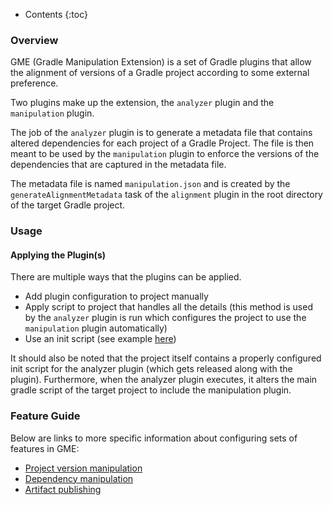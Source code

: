 ---
---

* Contents
{:toc}

### Overview

GME (Gradle Manipulation Extension) is a set of Gradle plugins that allow the alignment of versions of a Gradle project according to some external preference.

Two plugins make up the extension, the `analyzer` plugin and the `manipulation` plugin.

The job of the `analyzer` plugin is to generate a metadata file that contains altered dependencies for each project of a Gradle Project.
The file is then meant to be used by the `manipulation` plugin to enforce the versions of the dependencies that are captured in the metadata file.

The metadata file is named `manipulation.json` and is created by the `generateAlignmentMetadata` task of the `alignment` plugin in the root directory of the target Gradle project.

### Usage

#### Applying the Plugin(s)

There are multiple ways that the plugins can be applied.

* Add plugin configuration to project manually 
* Apply script to project that handles all the details (this method is used by the `analyzer` plugin is run which configures the project to use the `manipulation` plugin automatically)
* Use an init script (see example [here](https://github.com/project-ncl/gradle-manipulator#testing-on-a-real-project))

It should also be noted that the project itself contains a properly configured init script for the analyzer plugin (which gets released along with the plugin).
Furthermore, when the analyzer plugin executes, it alters the main gradle script of the target project to include the manipulation plugin.

### Feature Guide

Below are links to more specific information about configuring sets of features in GME:

* [Project version manipulation](guide/project-version-manip.html)
* [Dependency manipulation](guide/dep-manip.html)
* [Artifact publishing](guide/artifact-publishing.html)
